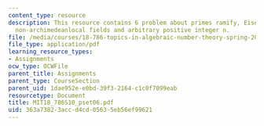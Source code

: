 ```yaml
---
content_type: resource
description: This resource contains 6 problem about primes ramify, Eisenstein equation,
  non-archimedeanlocal fields and arbitrary positive integer n.
file: /media/courses/18-786-topics-in-algebraic-number-theory-spring-2010/363a73823accd4cd05635eb56ef99621_MIT18_786S10_pset06.pdf
file_type: application/pdf
learning_resource_types:
- Assignments
ocw_type: OCWFile
parent_title: Assignments
parent_type: CourseSection
parent_uid: 1dae952e-e0bd-39f3-2164-c1c0f7099eab
resourcetype: Document
title: MIT18_786S10_pset06.pdf
uid: 363a7382-3acc-d4cd-0563-5eb56ef99621
---
```

